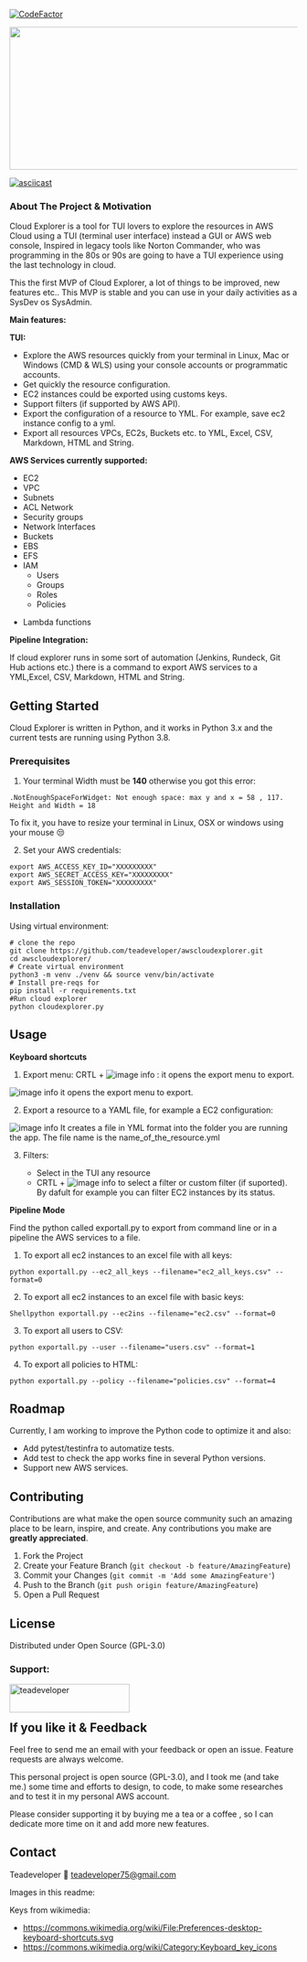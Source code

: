 [![CodeFactor](https://www.codefactor.io/repository/github/teadeveloper/awscloudexplorer/badge?s=e65ddad85c3e993c6ec4a68e3fe046d32e67e472)](https://www.codefactor.io/repository/github/teadeveloper/awscloudexplorer)


<p align="center">
<img src="images/logo.png" width="750" height="250">
</p> 

[![asciicast](https://asciinema.org/a/1IkBGa3DB0xKuhCmWtOjeoYSx.svg)](https://asciinema.org/a/1IkBGa3DB0xKuhCmWtOjeoYSx)


### About The Project & Motivation

Cloud Explorer is a tool for TUI lovers to explore the resources in AWS Cloud using a TUI (terminal user interface) instead a GUI or AWS web console, 
Inspired in legacy tools like Norton Commander,  who was programming in the 80s or 90s are going to have a TUI experience using the
last technology in cloud.

This the first MVP of Cloud Explorer, a lot of things to be improved, new features etc.. This MVP is stable and you can use in 
your daily activities as a SysDev os SysAdmin.

**Main features:**

**TUI:**

* Explore the AWS resources quickly from your terminal in Linux, Mac or Windows (CMD & WLS) using your console accounts or programmatic accounts.
* Get quickly the resource configuration.
* EC2 instances could be exported using customs keys.
* Support filters (if supported by AWS API).
* Export the configuration of a resource to YML. For example, save ec2 instance config to a yml.
* Export all resources VPCs, EC2s, Buckets etc. to YML, Excel, CSV, Markdown, HTML and String.

**AWS Services currently supported:**

- EC2
- VPC
- Subnets
- ACL Network
- Security groups
- Network Interfaces
- Buckets
- EBS
- EFS
- IAM
    - Users
    - Groups
    - Roles
    - Policies
    
* Lambda functions

**Pipeline Integration:**

If cloud explorer runs in some sort of automation (Jenkins, Rundeck, Git Hub actions etc.) there is a command to
export AWS services to a YML,Excel, CSV, Markdown, HTML and String.
  

<!-- GETTING STARTED -->
## Getting Started

Cloud Explorer is written in Python, and it works in Python 3.x and the current tests are running using Python 3.8.

### Prerequisites

1) Your terminal Width must be **140** otherwise you got this error:

```shell
.NotEnoughSpaceForWidget: Not enough space: max y and x = 58 , 117. Height and Width = 18 
```
To fix it, you have to resize your terminal in Linux, OSX or windows using your mouse :unamused:

2) Set your AWS credentials:

```shell
export AWS_ACCESS_KEY_ID="XXXXXXXXX"
export AWS_SECRET_ACCESS_KEY="XXXXXXXXX"
export AWS_SESSION_TOKEN="XXXXXXXXX"
```

### Installation

Using virtual environment:

```shell
# clone the repo
git clone https://github.com/teadeveloper/awscloudexplorer.git
cd awscloudexplorer/
# Create virtual environment
python3 -m venv ./venv && source venv/bin/activate
# Install pre-reqs for 
pip install -r requirements.txt
#Run cloud explorer
python cloudexplorer.py
```
<!-- USAGE EXAMPLES -->
## Usage

**Keyboard shortcuts**

1) Export menu: CRTL + ![image info](images/x.png) :  it opens the export menu to export.

![image info](images/exportall.png) it opens the export menu to export.



2) Export a resource to a YAML file, for example a EC2 configuration:

![image info](images/exporte.png) 
It creates a file in YML format into the folder you are running the app. 
The file name is the name_of_the_resource.yml



3) Filters:

    - Select in the TUI any resource
    - CRTL + ![image info](images/f.png) to select a filter or custom filter (if suported). By dafult for example you
    can filter EC2 instances by its status.


**Pipeline Mode**

Find the python called exportall.py to export from command line or in a pipeline the AWS services to a file.

1. To export all ec2 instances to an excel file with all keys:

 ```shell
python exportall.py --ec2_all_keys --filename="ec2_all_keys.csv" --format=0
 ```
2. To export all ec2 instances to an excel file with basic keys:
```shell
Shellpython exportall.py --ec2ins --filename="ec2.csv" --format=0
```
3. To export all users to CSV:
```shell
python exportall.py --user --filename="users.csv" --format=1
```
   
4. To export all policies to HTML:

```shell
python exportall.py --policy --filename="policies.csv" --format=4
```

<!-- ROADMAP -->
## Roadmap

Currently, I am working to improve the Python code to optimize it and also:

* Add pytest/testinfra to automatize tests.
* Add test to check the app works fine in several Python versions.
* Support new AWS services.

<!-- CONTRIBUTING -->
## Contributing

Contributions are what make the open source community such an amazing place to be learn, inspire, and create. Any contributions you make are **greatly appreciated**.

1. Fork the Project
2. Create your Feature Branch (`git checkout -b feature/AmazingFeature`)
3. Commit your Changes (`git commit -m 'Add some AmazingFeature'`)
4. Push to the Branch (`git push origin feature/AmazingFeature`)
5. Open a Pull Request

<!-- LICENSE -->
## License

Distributed under Open Source (GPL-3.0)

<h3 align="left">Support:</h3>
<p><a href="https://www.buymeacoffee.com/teadeveloper"> <img align="left" src="https://cdn.buymeacoffee.com/buttons/v2/default-yellow.png" height="50" width="210" alt="teadeveloper" /></a></p><br><br>


## If you like it & Feedback

Feel free to send me an email with your feedback or open an issue. Feature requests are always welcome.

This personal project is open source (GPL-3.0), and I took me (and take me.) some time and efforts to design, to code, to make some researches and to test it in my personal AWS account. 

Please consider supporting it by buying me a tea or a coffee , so I can dedicate more time on it and add more new features.

<!-- CONTACT -->
## Contact

Teadeveloper
:email: teadeveloper75@gmail.com


Images in this readme:

Keys from wikimedia: 
- https://commons.wikimedia.org/wiki/File:Preferences-desktop-keyboard-shortcuts.svg
- https://commons.wikimedia.org/wiki/Category:Keyboard_key_icons



